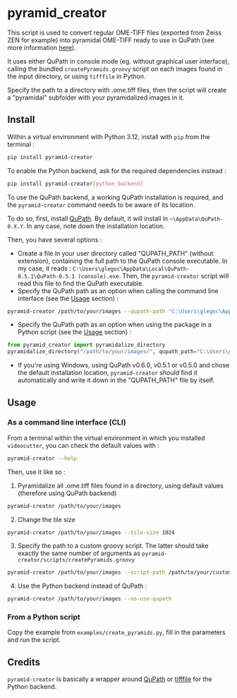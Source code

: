 # pyramid_creator

This script is used to convert regular OME-TIFF files (exported from Zeiss ZEN for example) into pyramidal OME-TIFF ready to use in QuPath (see more information [here](https://teamncmc.github.io/histoquant/guide-create-pyramids.html)).

It uses either QuPath in console mode (eg. without graphical user interface), calling the bundled `createPyramids.groovy` script on each images found in the input directory, or using `tifffile` in Python.

Specify the path to a directory with .ome.tiff files, then the script will create a "pyramidal" subfolder with your pyramidalized images in it.

## Install
Within a virtual environment with Python 3.12, install with `pip` from the terminal :
```bash
pip install pyramid-creator
```
To enable the Python backend, ask for the required dependencies instead :
```bash
pip install pyramid-creator[python_backend]
```

To use the QuPath backend, a working QuPath installation is required, and the `pyramid-creator` command needs to be aware of its location.

To do so, first, install [QuPath](https://qupath.github.io). By default, it will install in `~\AppData\QuPath-0.X.Y`. In any case, note down the installation location.

Then, you have several options :
- Create a file in your user directory called "QUPATH_PATH" (without extension), containing the full path to the QuPath console executable. In my case, it reads : `C:\Users\glegoc\AppData\Local\QuPath-0.5.1\QuPath-0.5.1 (console).exe`. Then, the `pyramid-creator` script will read this file to find the QuPath executable.
- Specify the QuPath path as an option when calling the command line interface (see the [Usage](#usage) section) :
```bash
pyramid-creator /path/to/your/images --qupath-path "C:\Users\glegoc\AppData\Local\QuPath-0.5.1\QuPath-0.5.1 (console).exe"
```
- Specify the QuPath path as an option when using the package in a Python script (see the [Usage](#usage) section) :
```python
from pyramid_creator import pyramidalize_directory
pyramidalize_directory("/path/to/your/images/", qupath_path="C:\Users\glegoc\AppData\Local\QuPath-0.5.1\QuPath-0.5.1 (console).exe")
```
- If you're using Windows, using QuPath v0.6.0, v0.5.1 or v0.5.0 and chose the default installation location, `pyramid-creator` *should* find it automatically and write it down in the "QUPATH_PATH" file by itself.

## Usage
### As a command line interface (CLI)
From a terminal within the virtual environment in which you installed `videocutter`, you can check the default values with :
```bash
pyramid-creator --help
```
Then, use it like so :
1. Pyramidalize all .ome.tiff files found in a directory, using default values (therefore using QuPath backend)
```bash
pyramid-creator /path/to/your/images
```
2. Change the tile size
```bash
pyramid-creator /path/to/your/images --tile-size 1024
```
3. Specify the path to a custom groovy script. The latter should take exactly the same number of arguments as `pyramid-creator/scripts/createPyramids.groovy`
```bash
pyramid-creator /path/to/your/images --script-path /path/to/your/custom/script.groovy
```
4. Use the Python backend instead of QuPath :
```bash
pyramid-creator /path/to/your/images --no-use-qupath
```

### From a Python script
Copy the example from `examples/create_pyramids.py`, fill in the parameters and run the script.

## Credits
`pyramid-creator` is basically a wrapper around [QuPath](https://qupath.github.io) or [tifffile](https://github.com/cgohlke/tifffile) for the Python backend.